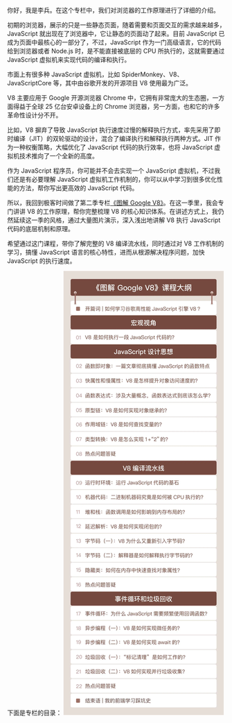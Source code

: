 你好，我是李兵。在这个专栏中，我们对浏览器的工作原理进行了详细的介绍。

初期的浏览器，展示的只是一些静态页面，随着需要和页面交互的需求越来越多，JavaScript 就出现在了浏览器中，它让静态的页面动了起来。目前 JavaScript 已成为页面中最核心的一部分了，不过，JavaScript 作为一门高级语言，它的代码给到浏览器或者 Node.js 时，是不能直接被底层的 CPU 所执行的，这就需要通过 JavaScript 虚拟机来实现代码的编译和执行。

市面上有很多种 JavaScript 虚拟机，比如 SpiderMonkey、V8、JavaScriptCore 等，其中由谷歌开发的开源项目 V8 使用最为广泛。

V8 主要应用于 Google 开源浏览器 Chrome 中，它拥有非常庞大的生态圈，一方面得益于全球 25 亿台安卓设备上的 Chrome 浏览器，另一方面，也和它的许多革命性设计分不开。

比如，V8 摒弃了导致 JavaScript 执行速度过慢的解释执行方式，率先采用了即时编译（JIT）的双轮驱动的设计，混合了编译执行和解释执行两种方式。JIT 作为一种权衡策略，大幅优化了 JavaScript 代码的执行效率，也将 JavaScript 虚拟机技术推向了一个全新的高度。

作为 JavaScript 程序员，你可能并不会去实现一个 JavaScript 虚拟机，不过我们还是有必要理解 JavaScript 虚拟机工作机制的，你可以从中学习到很多优化性能的方法，帮你写出更高效的 JavaScript 代码。

所以，我回到极客时间做了第二季专栏[《图解 Google V8》](https://time.geekbang.org/column/intro/296?utm_term=zeusOVYAE&utm_source=app&utm_medium=geektime&utm_campaign=296-presell&utm_content=liulanqizhuanlan0316&tab=catalog)。在这一季里，我会专门讲讲 V8 的工作原理，帮你完整梳理 V8 的核心知识体系。在讲述方式上，我仍然延续这一季的风格，通过大量图片演示，深入浅出地讲解 V8 执行 JavaScript 代码的底层机制和原理。

希望通过这门课程，带你了解完整的 V8 编译流水线，同时通过对 V8 工作机制的学习，搞懂 JavaScript 语言的核心特性，进而从根源解决程序问题，加快 JavaScript 的执行速度。

下面是专栏的目录：
![](2cb0c3abcb6d7683df56353ac33beca1.webp)

